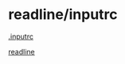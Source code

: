 # readline/inputrc

[.inputrc](http://robertmarkbramprogrammer.blogspot.com/2008/08/inputrc-for-bash-history-completion.html)

[readline](https://tiswww.case.edu/php/chet/readline/rltop.html)
